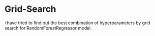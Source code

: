 # Grid-Search

I have tried to find out the best combination of hyperparameters by grid search for RandomForestRegressor model.
